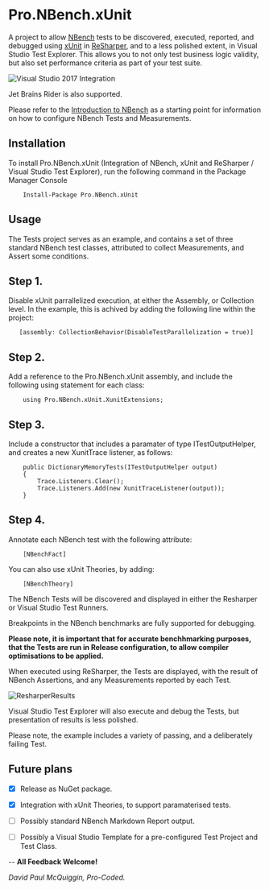 # Pro.NBench.xUnit

A project to allow [NBench](https://github.com/petabridge/NBench) tests to be discovered, executed, reported, and debugged using [xUnit](https://github.com/xunit/xunit) in [ReSharper](https://www.jetbrains.com/resharper/), and to a less polished extent, in Visual Studio Test Explorer. This allows you to not only test business logic validity, but also set performance criteria as part of your test suite.

![Visual Studio 2017 Integration](https://github.com/Pro-Coded/Pro.NBench.xUnit/blob/master/Pro.NBench.XUnit.VS2017.png)

Jet Brains Rider is also supported.

Please refer to the [Introduction to NBench](https://petabridge.com/blog/introduction-to-nbench/) as a starting point for information on how to configure NBench Tests and Measurements.


## Installation

To install Pro.NBench.xUnit (Integration of NBench, xUnit and ReSharper / Visual Studio Test Explorer), run the following command in the Package Manager Console

        Install-Package Pro.NBench.xUnit

## Usage

The Tests project serves as an example, and contains a set of three standard NBench test classes, attributed to collect Measurements, and Assert some conditions.

## Step 1.

Disable xUnit parrallelized execution, at either the Assembly, or Collection level. In the example, this is achived by adding the following line within the project:

       [assembly: CollectionBehavior(DisableTestParallelization = true)]

## Step 2.

Add a reference to the Pro.NBench.xUnit assembly, and include the following using statement for each class:

        using Pro.NBench.xUnit.XunitExtensions;

## Step 3. 

Include a constructor that includes a paramater of type ITestOutputHelper, and creates a new XunitTrace listener, as follows:

        public DictionaryMemoryTests(ITestOutputHelper output)
        {
            Trace.Listeners.Clear();
            Trace.Listeners.Add(new XunitTraceListener(output));
        }

## Step 4.

Annotate each NBench test with the following attribute:

        [NBenchFact]

You can also use xUnit Theories, by adding:

        [NBenchTheory]

The NBench Tests will be discovered and displayed in either the Resharper or Visual Studio Test Runners.

Breakpoints in the NBench benchmarks are fully supported for debugging.

**Please note, it is important that for accurate benchhmarking purposes, that the Tests are run in Release configuration, to allow compiler optimisations to be applied.**

When executed using ReSharper, the Tests are displayed, with the result of NBench Assertions, and any Measurements reported by each Test.

![ResharperResults](https://github.com/Pro-Coded/Pro.NBench.xUnit/blob/master/ResharperResults2.PNG)

Visual Studio Test Explorer will also execute and debug the Tests, but presentation of results is less polished.

Please note, the example includes a variety of passing, and a deliberately failing Test.

## Future plans

- [x]  Release as NuGet package.

- [x]  Integration with xUnit Theories, to support paramaterised tests.

- [ ]  Possibly standard NBench Markdown Report output.

- [ ]  Possibly a Visual Studio Template for a pre-configured Test Project and Test Class.


--
**All Feedback Welcome!**

*David Paul McQuiggin, Pro-Coded.*
